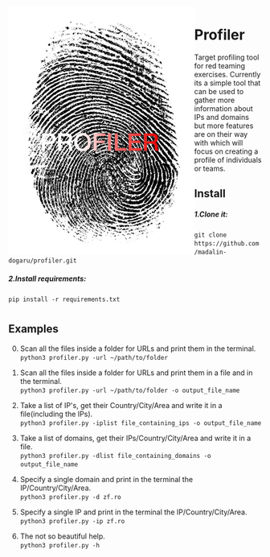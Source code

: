 
<img align="left" alt="PNG" src="https://raw.githubusercontent.com/madalin-dogaru/madalin-dogaru/master/profiler-logo.png?raw=true" width="370" height="493" />

# Profiler   

Target profiling tool for red teaming exercises. Currently its a simple tool that can be used to gather more information about IPs and domains but more features are on their way with which will focus on creating a profile of individuals or teams.    


Install
---
##### 1.Clone it:   
`git clone https://github.com/madalin-dogaru/profiler.git` 

##### 2.Install requirements:   
`pip install -r requirements.txt`   

#   
#   
#   

Examples
---

0. Scan all the files inside a folder for URLs and print them in the terminal.   
`python3 profiler.py -url ~/path/to/folder`   

0. Scan all the files inside a folder for URLs and print them in a file and in the terminal.   
`python3 profiler.py -url ~/path/to/folder -o output_file_name`  

1. Take a list of IP's, get their Country/City/Area and write it in a file(including the IPs).    
`python3 profiler.py -iplist file_containing_ips -o output_file_name`

2. Take a list of domains, get their IPs/Country/City/Area and write it in a file.   
`python3 profiler.py -dlist file_containing_domains -o output_file_name`

3. Specify a single domain and print in the terminal the IP/Country/City/Area.   
`python3 profiler.py -d zf.ro`

4. Specify a single IP and print in the terminal the IP/Country/City/Area.   
`python3 profiler.py -ip zf.ro`

5. The not so beautiful help.    
`python3 profiler.py -h`   
